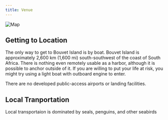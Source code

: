 ```yaml
---
title: Venue
---
```


![Map](/img/maps/251px-Bouvet_Island-CIA_WFB_Map.png)

## Getting to Location

The only way to get to Bouvet Island is by boat. Bouvet Island is approximately 2,600 km (1,600 mi) south-southwest of the coast of South Africa. There is nothing even remotely usable as a harbor, although it is possible to anchor outside of it. If you are willing to put your life at risk, you might try using a light boat with outboard engine to enter.

There are no developed public-access airports or landing facilities.

## Local Tranportation

Local transportaion is dominated by seals, penguins, and other seabirds 
